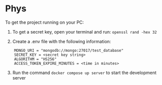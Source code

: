 # Phys

To get the project running on your PC:

1. To get a secret key, open your terminal and run:
   `openssl rand -hex 32`

2. Create a .env file with the following information:

```
    MONGO_URI = "mongodb://mongo:27017/test_database"
    SECRET_KEY = <secret key string>
    ALGORITHM = "HS256"
    ACCESS_TOKEN_EXPIRE_MINUTES = <time in minutes>
```

3. Run the command `docker compose up server` to start the development server
